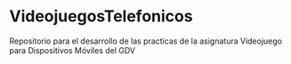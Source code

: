 # VideojuegosTelefonicos
Repositorio para el desarrollo de las practicas de la asignatura Videojuego para Dispositivos Móviles del GDV
